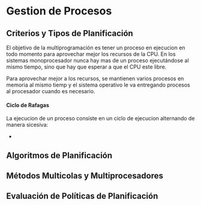 # Gestion de Procesos

## Criterios y Tipos de Planificación

El objetivo de la multiprogramación es tener un proceso en ejecucion en todo momento para aprovechar mejor los recursos de la CPU. En los sistemas monoprocesador nunca hay mas de un proceso ejecutándose al mismo tiempo, sino que hay que esperar a que el CPU este libre.

Para aprovechar mejor a los recursos, se mantienen varios procesos en memoria al mismo tiemp y el sistema operativo le va entregando procesos al procesador cuando es necesario.

#### Ciclo de Rafagas

La ejecucion de un proceso consiste en un ciclo de ejecucion alternando de manera sicesiva:

- 

## Algoritmos de Planificación



## Métodos Multicolas y Multiprocesadores



## Evaluación de Políticas de Planificación

